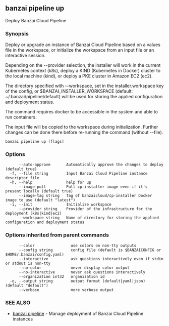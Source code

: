 ## banzai pipeline up

Deploy Banzai Cloud Pipeline

### Synopsis

Deploy or upgrade an instance of Banzai Cloud Pipeline based on a values file in the workspace, or initialize the workspace from an input file or an interactive session.

Depending on the --provider selection, the installer will work in the current Kubernetes context (k8s), deploy a KIND (Kubernetes in Docker) cluster to the local machine (kind), or deploy a PKE cluster in Amazon EC2 (ec2).

The directory specified with --workspace, set in the installer.workspace key of the config, or $BANZAI_INSTALLER_WORKSPACE (default: ~/.banzai/pipeline/default) will be used for storing the applied configuration and deployment status.

The command requires docker to be accessible in the system and able to run containers.

The input file will be copied to the workspace during initialization. Further changes can be done there before re-running the command (without --file).

```
banzai pipeline up [flags]
```

### Options

```
      --auto-approve       Automatically approve the changes to deploy (default true)
  -f, --file string        Input Banzai Cloud Pipeline instance descriptor file
  -h, --help               help for up
      --image-pull         Pull cp-installer image even if it's present locally (default true)
      --image-tag string   Tag of banzaicloud/cp-installer Docker image to use (default "latest")
  -i, --init               Initialize workspace
      --provider string    Provider of the infrastructure for the deployment (k8s|kind|ec2)
      --workspace string   Name of directory for storing the applied configuration and deployment status
```

### Options inherited from parent commands

```
      --color                use colors on non-tty outputs
      --config string        config file (default is $BANZAICONFIG or $HOME/.banzai/config.yaml)
      --interactive          ask questions interactively even if stdin or stdout is non-tty
      --no-color             never display color output
      --no-interactive       never ask questions interactively
      --organization int32   organization id
  -o, --output string        output format (default|yaml|json) (default "default")
      --verbose              more verbose output
```

### SEE ALSO

* [banzai pipeline](banzai_pipeline.md)	 - Manage deployment of Banzai Cloud Pipeline instances

